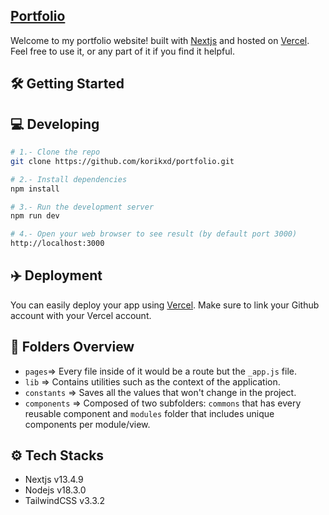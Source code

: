 ## [Portfolio](https://gabgarmer.vercel.app/)

Welcome to my portfolio website! built with [Nextjs](https://nextjs.org/) and hosted on [Vercel](https://vercel.com).
Feel free to use it, or any part of it if you find it helpful.

## 🛠 Getting Started

## 💻 Developing

```bash
# 1.- Clone the repo
git clone https://github.com/korikxd/portfolio.git

# 2.- Install dependencies
npm install

# 3.- Run the development server
npm run dev

# 4.- Open your web browser to see result (by default port 3000)
http://localhost:3000

```

## ✈️ Deployment

You can easily deploy your app using [Vercel](https://nextjs.org/learn/basics/deploying-nextjs-app/deploy). Make sure to
link your Github account with your Vercel account.

## 📌 Folders Overview

- `pages`=> Every file inside of it would be a route but the `_app.js` file.
- `lib` => Contains utilities such as the context of the application.
- `constants` => Saves all the values that won't change in the project.
- `components` => Composed of two subfolders: `commons` that has every reusable component and `modules` folder that
  includes unique components per module/view.

## ⚙ Tech Stacks

- Nextjs v13.4.9
- Nodejs v18.3.0
- TailwindCSS v3.3.2
